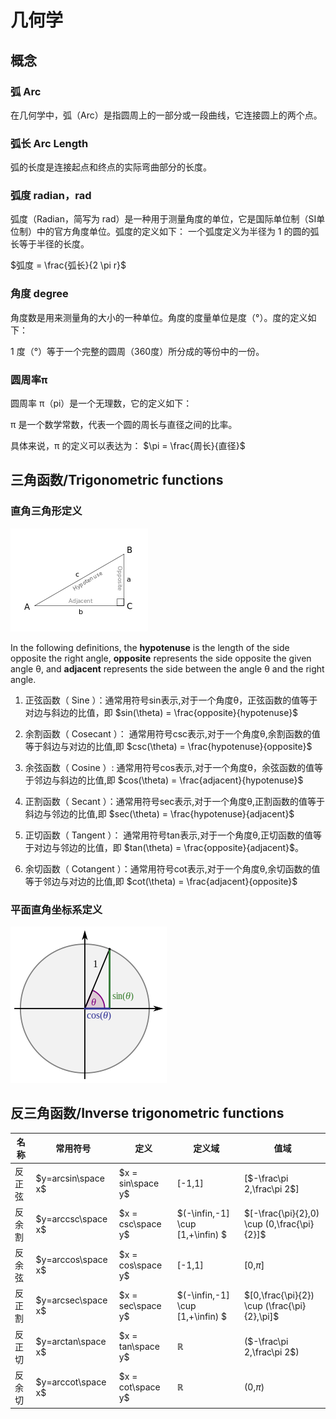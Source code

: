 # 几何学

## 概念

### 弧 Arc

在几何学中，弧（Arc）是指圆周上的一部分或一段曲线，它连接圆上的两个点。

### 弧长 Arc Length

弧的长度是连接起点和终点的实际弯曲部分的长度。

### 弧度 radian，rad

弧度（Radian，简写为 rad）是一种用于测量角度的单位，它是国际单位制（SI单位制）中的官方角度单位。弧度的定义如下：
一个弧度定义为半径为 1 的圆的弧长等于半径的长度。

$弧度 = \frac{弧长}{2 \pi r}$

### 角度 degree
角度数是用来测量角的大小的一种单位。角度的度量单位是度（°）。度的定义如下：

1 度（°）等于一个完整的圆周（360度）所分成的等份中的一份。

### 圆周率π
圆周率 π（pi）是一个无理数，它的定义如下：

π 是一个数学常数，代表一个圆的周长与直径之间的比率。

具体来说，π 的定义可以表达为：
$\pi = \frac{周长}{直径}$
​

## 三角函数/Trigonometric functions

### 直角三角形定义
![](./pics/sanjiao_hanshu.png )

In the following definitions, the **hypotenuse** is the length of the side opposite the right angle, **opposite** represents the side opposite the given angle θ, and **adjacent** represents the side between the angle θ and the right angle.

1. 正弦函数（ Sine ）：通常用符号sin表示,对于一个角度θ，正弦函数的值等于对边与斜边的比值，即 $sin(\theta) = \frac{opposite}{hypotenuse}$
1. 余割函数（ Cosecant ）： 通常用符号csc表示,对于一个角度θ,余割函数的值等于斜边与对边的比值,即 $csc(\theta) = \frac{hypotenuse}{opposite}$

1. 余弦函数（ Cosine ）: 通常用符号cos表示,对于一个角度θ，余弦函数的值等于邻边与斜边的比值,即 $cos(\theta) = \frac{adjacent}{hypotenuse}$
1. 正割函数（ Secant ）：通常用符号sec表示,对于一个角度θ,正割函数的值等于斜边与邻边的比值,即 $sec(\theta) = \frac{hypotenuse}{adjacent}$

1. 正切函数（ Tangent ）： 通常用符号tan表示,对于一个角度θ,正切函数的值等于对边与邻边的比值，即 $tan(\theta) = \frac{opposite}{adjacent}$。
1. 余切函数（ Cotangent ）：通常用符号cot表示,对于一个角度θ,余切函数的值等于邻边与对边的比值,即 $cot(\theta) = \frac{adjacent}{opposite}$


### 平面直角坐标系定义

![](./pics/sanjiao_hanshu_zuobiao.png )

## 反三角函数/Inverse trigonometric functions
|名称|常用符号|定义|定义域|值域|
|--|--|--|--|--|
|反正弦|$y=arcsin\space x$|$x = sin\space y$|[-1,1]|[$-\frac\pi 2,\frac\pi 2$]|
|反余割|$y=arccsc\space x$|$x = csc\space y$|$(-\infin,-1] \cup [1,+\infin) $|$[-\frac{\pi}{2},0) \cup (0,\frac{\pi}{2}]$|
|反余弦|$y=arccos\space x$|$x = cos\space y$|[-1,1]|[0,$\pi$]|
|反正割|$y=arcsec\space x$|$x = sec\space y$|$(-\infin,-1] \cup [1,+\infin) $|$[0,\frac{\pi}{2}) \cup (\frac{\pi}{2},\pi]$|
|反正切|$y=arctan\space x$|$x = tan\space y$|$\mathbb{R}$|($-\frac\pi 2,\frac\pi 2$)|
|反余切|$y=arccot\space x$|$x = cot\space y$|$\mathbb{R}$|(0,$\pi$)|

